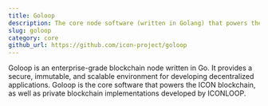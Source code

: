 ```yaml
---
title: Goloop
description: The core node software (written in Golang) that powers the ICON blockchain and private blockchain implementations by ICONLOOP.
slug: goloop
category: core
github_url: https://github.com/icon-project/goloop
---
```



Goloop is an enterprise-grade blockchain node written in Go. It provides a secure, immutable, and scalable environment for developing decentralized applications. Goloop is the core software that powers the ICON blockchain, as well as private blockchain implementations developed by ICONLOOP.